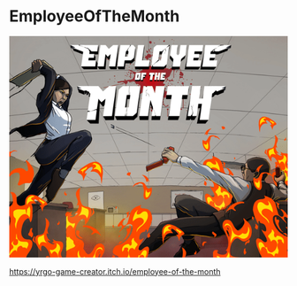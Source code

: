 # EmployeeOfTheMonth
![](https://github.com/MikaelahJ/EmployeeOfTheMonth/blob/main/EOTM.gif?raw=true)

https://yrgo-game-creator.itch.io/employee-of-the-month
